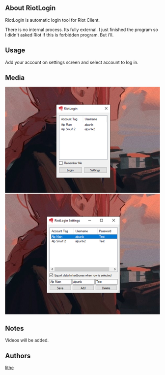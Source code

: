 ## About RiotLogin
RiotLogin is automatic login tool for Riot Client.

There is no internal process. Its fully external.
I just finished the program so I didn't asked Riot if this is forbidden program. But i'll.

## Usage
Add your account on settings screen and select account to log in.

## Media
![GitHub Logo](/Images/RiotLogin1.png)
![GitHub Logo](/Images/RiotLogin2.png)

## Notes
Videos will be added.

## Authors
[lithe](https://github.com/lithell)
